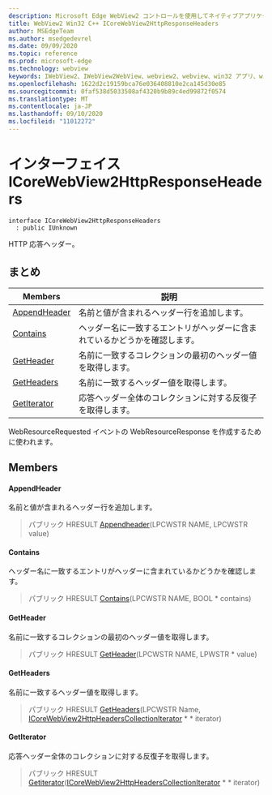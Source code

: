 ```yaml
---
description: Microsoft Edge WebView2 コントロールを使用してネイティブアプリケーションに web 技術 (HTML、CSS、JavaScript) を埋め込む
title: WebView2 Win32 C++ ICoreWebView2HttpResponseHeaders
author: MSEdgeTeam
ms.author: msedgedevrel
ms.date: 09/09/2020
ms.topic: reference
ms.prod: microsoft-edge
ms.technology: webview
keywords: IWebView2、IWebView2WebView、webview2、webview、win32 アプリ、win32、edge、ICoreWebView2、ICoreWebView2Controller、browser control、edge html、ICoreWebView2HttpResponseHeaders
ms.openlocfilehash: 1622d2c19159bca76e036408810e2ca145d30e85
ms.sourcegitcommit: 0faf538d5033508af4320b9b89c4ed99872f0574
ms.translationtype: MT
ms.contentlocale: ja-JP
ms.lasthandoff: 09/10/2020
ms.locfileid: "11012272"
---
```

# インターフェイス ICoreWebView2HttpResponseHeaders 

```
interface ICoreWebView2HttpResponseHeaders
  : public IUnknown
```

HTTP 応答ヘッダー。

## まとめ

 Members                        | 説明
--------------------------------|---------------------------------------------
[AppendHeader](#appendheader) | 名前と値が含まれるヘッダー行を追加します。
[Contains](#contains) | ヘッダー名に一致するエントリがヘッダーに含まれているかどうかを確認します。
[GetHeader](#getheader) | 名前に一致するコレクションの最初のヘッダー値を取得します。
[GetHeaders](#getheaders) | 名前に一致するヘッダー値を取得します。
[GetIterator](#getiterator) | 応答ヘッダー全体のコレクションに対する反復子を取得します。

WebResourceRequested イベントの WebResourceResponse を作成するために使われます。

## Members

#### AppendHeader 

名前と値が含まれるヘッダー行を追加します。

> パブリック HRESULT [Appendheader](#appendheader)(LPCWSTR NAME, LPCWSTR value)

#### Contains 

ヘッダー名に一致するエントリがヘッダーに含まれているかどうかを確認します。

> パブリック HRESULT [Contains](#contains)(LPCWSTR NAME, BOOL * contains)

#### GetHeader 

名前に一致するコレクションの最初のヘッダー値を取得します。

> パブリック HRESULT [GetHeader](#getheader)(LPCWSTR NAME, LPWSTR * value)

#### GetHeaders 

名前に一致するヘッダー値を取得します。

> パブリック HRESULT [GetHeaders](#getheaders)(LPCWSTR Name, [ICoreWebView2HttpHeadersCollectionIterator](icorewebview2httpheaderscollectioniterator.md) * * iterator)

#### GetIterator 

応答ヘッダー全体のコレクションに対する反復子を取得します。

> パブリック HRESULT [Getiterator](#getiterator)([ICoreWebView2HttpHeadersCollectionIterator](icorewebview2httpheaderscollectioniterator.md) * * iterator)

